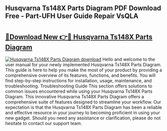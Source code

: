 ## Husqvarna Ts148X Parts Diagram PDF Download Free - Part-UFH User Guide Repair VsQLA

# <h2><a href="http://dft87sv.blite.top/?on=Husqvarna+Ts148X+Parts+Diagram">🔗Download New 👉🔴 Husqvarna Ts148X Parts Diagram</a></h2>

[![Husqvarna Ts148X Parts Diagram download](https://i.imgur.com/lujVjoI.png)](http://dft87sv.blite.top/?on=Husqvarna+Ts148X+Parts+Diagram)
Hello and welcome to the user manual for your newly implemented Husqvarna Ts148X Parts Diagram. This guide is here to help you make the most of your product by providing a comprehensive overview of its features, functions, and benefits. You will find step-by-step instructions for installation, usage, maintenance, and troubleshooting. Troubleshooting Guide This section offers solutions to common issues encountered while using your Husqvarna Ts148X Parts Diagram. This innovative Husqvarna Ts148X Parts Diagram offers a comprehensive suite of features designed to streamline your workflow. Our expectation is that the Husqvarna Ts148X Parts Diagram has been a reliable and effective resource in your journey to becoming proficient in using your new gadget. Should you need any assistance or clarification, please do not hesitate to contact our support team.

